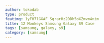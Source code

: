 ```yaml
---
author: tokodab
type: product
featimg: 1yFH7lGXAF_SqrarHz2DDh5oXZmvm4nim
title: 12 Monkeys Samsung Galaxy S9 Case
tags: [samsung, galaxy, s9]
category: [samsung]
---
```

